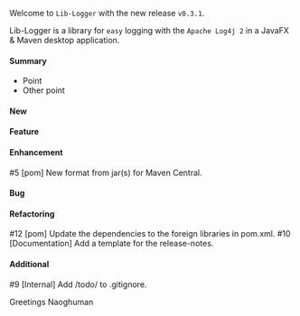 Welcome to `Lib-Logger` with the new release `v0.3.1`.

Lib-Logger is a library for `easy` logging with the `Apache Log4j 2` in a JavaFX 
& Maven desktop application.



#### Summary
* Point
* Other point



#### New



#### Feature



#### Enhancement
#5 [pom] New format from jar(s) for Maven Central.



#### Bug



#### Refactoring
#12 [pom] Update the dependencies to the foreign libraries in pom.xml.
#10 [Documentation] Add a template for the release-notes.



#### Additional
#9 [Internal] Add /todo/ to .gitignore.



Greetings
Naoghuman



[//]: # (Issues which will be integrated in this release)



[//]: # (Links)
